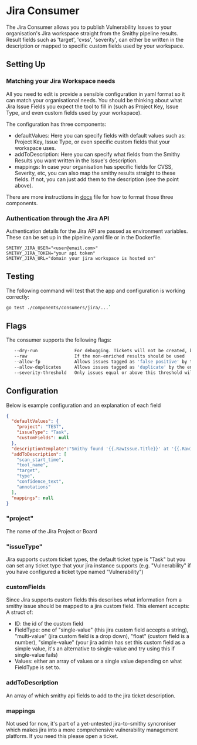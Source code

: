 # Jira Consumer

The Jira Consumer allows you to publish Vulnerability Issues to your
organisation's Jira workspace straight from the Smithy pipeline results.
Result fields such as 'target', 'cvss', 'severity', can either
be written in the description or mapped to specific custom fields used by your
workspace.

## Setting Up

### Matching your Jira Workspace needs

All you need to edit is provide a sensible configuration in yaml format so it
can match your organisational needs. You should be thinking about what Jira
Issue Fields you expect the tool to fill in (such as Project Key, Issue Type,
and even custom fields used by your workspace).

The configuration has three components:

* defaultValues: Here you can specify fields with default values such as:
  Project Key, Issue Type, or even specific custom fields that your workspace
  uses.
* addToDescription: Here you can specify what fields from the Smithy Results you
  want written in the Issue's description.
* mappings: In case your organisation has specific fields for CVSS, Severity,
  etc, you can also map the smithy results straight to these fields.
  If not, you can just add them to the description (see the point above).

There are more instructions in [docs](/docs/examples/jira-project/pipelinerun)
file for how to format those three components.

### Authentication through the Jira API

Authentication details for the Jira API are passed as environment variables.
These can be set up in the pipeline.yaml file or in the Dockerfile.

```text
SMITHY_JIRA_USER="<user@email.com>"
SMITHY_JIRA_TOKEN="your api token"
SMITHY_JIRA_URL="domain your jira workspace is hosted on"
```

## Testing

The following command will test that the app and configuration is working
correctly:

```bash
go test ./components/consumers/jira/...`
```

## Flags

The consumer supports the following flags:

```bash
   --dry-run              For debugging. Tickets will not be created, but will be logged to stdout
   --raw                  If the non-enriched results should be used
   --allow-fp             Allows issues tagged as 'false positive' by the enricher to be created.
   --allow-duplicates     Allows issues tagged as 'duplicate' by the enricher to be created.
   --severity-threshold   Only issues equal or above this threshold will get published. {0: All, 1: Minor, 2: Moderate, 3: High, 4: Critical,   Default: 3}
```

## Configuration

Below is example configuration and an explanation of each field

```json
{
  "defaultValues": {
    "project": "TEST",
    "issueType": "Task",
    "customFields": null
  },
  "descriptionTemplate":"Smithy found '{{.RawIssue.Title}}' at '{{.RawIssue.Target}}', severity '{{.RawIssue.Severity}}', rule id: '{{.RawIssue.Type}}', CVSS '{{.RawIssue.Cvss}}' Confidence '{{.RawIssue.Confidence}}' Original Description: {{.RawIssue.Description}}, Cve {{.RawIssue.Cve}},\n{{ range $key,$element := .Annotations }}{{$key}}:{{$element}}\n{{end}}",
  "addToDescription": [
    "scan_start_time",
    "tool_name",
    "target",
    "type",
    "confidence_text",
    "annotations"
  ],
  "mappings": null
}
```

### "project"

The name of the Jira Project or Board

### "issueType"

Jira supports custom ticket types, the default ticket type is "Task" but you
can set any ticket type that your jira instance supports (e.g. "Vulnerability"
if you have configured a ticket type named "Vulnerability")

### customFields

Since Jira supports custom fields this describes what information from a smithy
issue should be mapped to a jira custom field. This element accepts:
A struct of:

* ID: the id of the custom field
* FieldType: one of "single-value" (this jira custom field accepts a string),
  "multi-value" (jira custom field is a drop down), "float"
  (custom field is a number), "simple-value" (your jira admin has set this
  custom field as a simple value, it's an alternative to single-value and try
  using this if single-value fails)
* Values: either an array of values or a single value depending on what
  FieldType is set to.

### addToDescription

An array of which smithy api fields to add to the jira ticket description.

### mappings

Not used for now, it's part of a yet-untested jira-to-smithy syncroniser which
makes jira into a more comprehensive vulnerability management platform.
If you need this please open a ticket.
